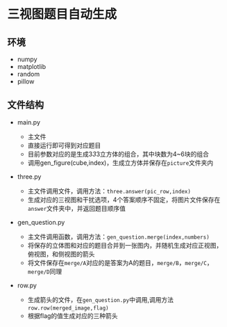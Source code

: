 # 三视图题目自动生成

## 环境
- numpy
- matplotlib
- random
- pillow

## 文件结构
- main.py 
  - 主文件
  - 直接运行即可得到对应题目
  - 目前参数对应的是生成3*3*3立方体的组合，其中块数为4~6块的组合
  - 调用gen_figure(cube,index)，生成立方体并保存在`picture`文件夹内

- three.py
  - 主文件调用文件，调用方法：`three.answer(pic_row,index)`
  - 生成对应的三视图和干扰选项，4个答案顺序不固定，将图片文件保存在`answer`文件夹中，并返回题目顺序值

- gen_question.py
  - 主文件调用函数，调用方法：`gen_question.merge(index,numbers)`
  - 将保存的立体图和对应的题目合并到一张图内，并随机生成对应正视图，俯视图，和侧视图的箭头
  - 将文件保存在`merge/A`对应的是答案为A的题目，`merge/B`，`merge/C`，`merge/D`同理

- row.py
  - 生成箭头的文件，在`gen_question.py`中调用,调用方法`row.row(merged_image,flag)`
  - 根据flag的值生成对应的三种箭头
